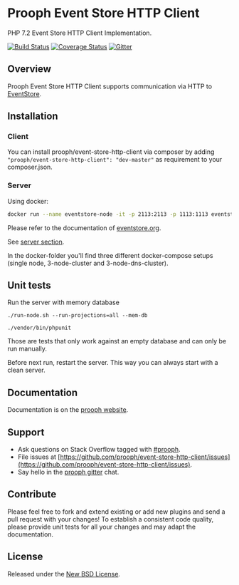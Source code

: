 # Prooph Event Store HTTP Client

PHP 7.2 Event Store HTTP Client Implementation.

[![Build Status](https://travis-ci.org/prooph/event-store-http-client.svg?branch=master)](https://travis-ci.org/prooph/event-store-http-client)
[![Coverage Status](https://coveralls.io/repos/github/prooph/event-store-http-client/badge.svg?branch=master)](https://coveralls.io/github/prooph/event-store-http-client?branch=master)
[![Gitter](https://badges.gitter.im/Join%20Chat.svg)](https://gitter.im/prooph/improoph)

## Overview

Prooph Event Store HTTP Client supports communication via HTTP to [EventStore](https://eventstore.org/).

## Installation

### Client

You can install prooph/event-store-http-client via composer by adding `"prooph/event-store-http-client": "dev-master"` as requirement to your composer.json.

### Server

Using docker:

```bash
docker run --name eventstore-node -it -p 2113:2113 -p 1113:1113 eventstore/eventstore
```

Please refer to the documentation of [eventstore.org](https://eventstore.org).

See [server section](https://eventstore.org/docs/server/index.html).

In the docker-folder you'll find three different docker-compose setups (single node, 3-node-cluster and 3-node-dns-cluster).

## Unit tests

Run the server with memory database

```console
./run-node.sh --run-projections=all --mem-db
```

```console
./vendor/bin/phpunit
```

Those are tests that only work against an empty database and can only be run manually.

Before next run, restart the server. This way you can always start with a clean server.

## Documentation

Documentation is on the [prooph website](http://docs.getprooph.org/).

## Support

- Ask questions on Stack Overflow tagged with [#prooph](https://stackoverflow.com/questions/tagged/prooph).
- File issues at [https://github.com/prooph/event-store-http-client/issues](https://github.com/prooph/event-store-http-client/issues).
- Say hello in the [prooph gitter](https://gitter.im/prooph/improoph) chat.

## Contribute

Please feel free to fork and extend existing or add new plugins and send a pull request with your changes!
To establish a consistent code quality, please provide unit tests for all your changes and may adapt the documentation.

## License

Released under the [New BSD License](LICENSE).

